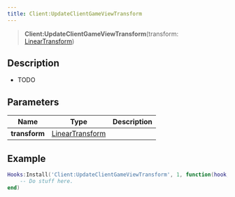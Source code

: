 ```yaml
---
title: Client:UpdateClientGameViewTransform
---
```


> **Client:UpdateClientGameViewTransform**(transform: [LinearTransform](/vext/ref/shared/type/lineartransform))

## Description

- TODO


## Parameters

| Name | Type | Description |
| ---- | ---- | ----------- |
| **transform** | [LinearTransform](/vext/ref/shared/type/lineartransform) |  |

## Example

```lua
Hooks:Install('Client:UpdateClientGameViewTransform', 1, function(hook, transform)
    -- Do stuff here.
end)
```
